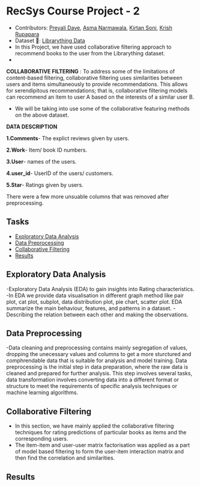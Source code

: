 # RecSys Course Project - 2

- Contributors: [Preyali Dave](https://github.com/preyali), [Asma Narmawala](https://github.com/asma-2922), [Kirtan Soni](https://github.com/kir1906), [Krish Rupapara](https://github.com/KrishRupapara)
- Dataset :link:: [Librarything Data](https://cseweb.ucsd.edu/~jmcauley/datasets.html#social_data)
- In this Project, we have used collaborative filtering approach to recommend books to the user from the Librarything dataset.
- 
**COLLABORATIVE FILTERING** : To address some of the limitations of content-based filtering, collaborative filtering uses similarities between users and items simultaneously to provide recommendations. This allows for serendipitous recommendations; that is, collaborative filtering models can recommend an item to user A based on the interests of a similar user B.
 
- We will be taking into use some of the collaborative featuring methods on the above dataset.
  
**DATA DESCRIPTION**

  **1.Comments**- The explict reviews given by users.
  
  **2.Work**- Item/ book ID numbers.
  
  **3.User**- names of the users. 
  
  **4.user_id**- UserID of the users/ customers.
  
  **5.Star**- Ratings given by users.
  
  There were a few more unsuable columns that was removed after preprocessing.
  

## Tasks

- <a href='#exploratory-data-analysis'>Exploratory Data Analysis</a>
- <a href='#data-preprocessing'>Data Preprocessing</a>
- <a href='#collaborative-filtering'>Collaborative Filtering</a>
- <a href='#results'>Results</a>

## Exploratory Data Analysis

-Exploratory Data Analysis (EDA) to gain insights into Rating characteristics.
-In EDA we provide data visualisation in different graph method like pair plot, cat plot, subplot, data distribution plot, pie chart, scatter plot. EDA summarize the main behaviour, features, and patterns in a dataset.
-Describing the relation between each other and making the observations.

## Data Preprocessing
-Data cleaning and preprocessing contains mainly segregation of values, dropping the unecessary values and columns to get a more sturctured and comphrendable data that is suitable for analysis and model training.
Data preprocessing is the initial step in data preparation, where the raw data is cleaned and prepared for further analysis.
This step involves several tasks, data transformation involves converting data into a different format or structure to meet the requirements of specific analysis techniques or machine learning algorithms.



## Collaborative Filtering
- In this section, we have mainly applied the collaborative filtering techniques for rating predictions of particular books as items and the corresponding users.
- The item-item and user-user matrix factorisation was applied as a part of model based filtering to form the user-item interaction matrix and then find the correlation and similarities.

## Results
